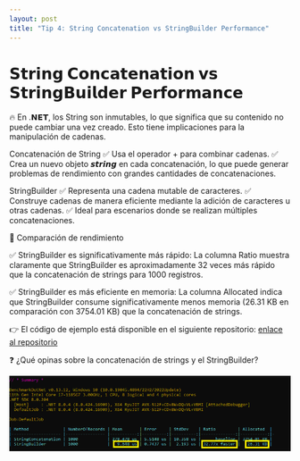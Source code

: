 ```yaml
---
layout: post
title: "Tip 4: String Concatenation vs StringBuilder Performance"
---
```


# 𝗦𝘁𝗿𝗶𝗻𝗴 𝗖𝗼𝗻𝗰𝗮𝘁𝗲𝗻𝗮𝘁𝗶𝗼𝗻 𝘃𝘀 𝗦𝘁𝗿𝗶𝗻𝗴𝗕𝘂𝗶𝗹𝗱𝗲𝗿 𝗣𝗲𝗿𝗳𝗼𝗿𝗺𝗮𝗻𝗰𝗲

🔥 En .𝗡𝗘𝗧, los String son inmutables, lo que significa que su contenido no puede cambiar una vez creado. Esto tiene implicaciones para la manipulación de cadenas.

Concatenación de String
✅ Usa el operador + para combinar cadenas.
✅ Crea un nuevo objeto 𝙨𝙩𝙧𝙞𝙣𝙜 en cada concatenación, lo que puede generar problemas de rendimiento con grandes cantidades de concatenaciones.

StringBuilder
✅ Representa una cadena mutable de caracteres.
✅ Construye cadenas de manera eficiente mediante la adición de caracteres u otras cadenas.
✅ Ideal para escenarios donde se realizan múltiples concatenaciones.

🚀 Comparación de rendimiento

✅ StringBuilder es significativamente más rápido: La columna Ratio muestra claramente que StringBuilder es aproximadamente 32 veces más rápido que la concatenación de strings para 1000 registros.

✅ StringBuilder es más eficiente en memoria: La columna Allocated indica que StringBuilder consume significativamente menos memoria (26.31 KB en comparación con 3754.01 KB) que la concatenación de strings.

👉 El código de ejemplo está disponible en el siguiente repositorio: <a href="https://github.com/poorna-soysa/benchmark-examples">enlace al repositorio</a>

❓ ¿Qué opinas sobre la concatenación de strings y el StringBuilder?

![alt text](stringbuilder.png)